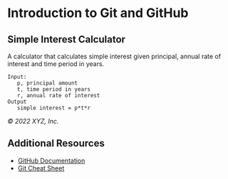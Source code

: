 # Introduction to Git and GitHub

## Simple Interest Calculator

A calculator that calculates simple interest given principal, annual rate of interest and time period in years.

```
Input:
   p, principal amount
   t, time period in years
   r, annual rate of interest
Output
   simple interest = p*t*r
```

_© 2022 XYZ, Inc._

## Additional Resources

- [GitHub Documentation](https://docs.github.com/en)
- [Git Cheat Sheet](https://education.github.com/git-cheat-sheet-education.pdf)
